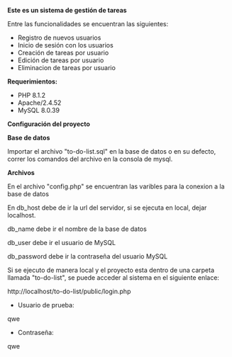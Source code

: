 **Este es un sistema de gestión de tareas**

Entre las funcionalidades se encuentran las siguientes:
- Registro de nuevos usuarios
- Inicio de sesión con los usuarios
- Creación de tareas por usuario
- Edición de tareas por usuario
- Eliminacion de tareas por usuario

**Requerimientos:**
- PHP 8.1.2
- Apache/2.4.52 
- MySQL 8.0.39

**Configuración del proyecto**

**Base de datos**

Importar el archivo "to-do-list.sql" en la base de datos o en su defecto, correr los comandos del archivo en la consola de mysql.

**Archivos**

En el archivo "config.php" se encuentran las varibles para la conexion a la base de datos

En db_host debe de ir la url del servidor, si se ejecuta en local, dejar localhost.

db_name debe ir el nombre de la base de datos

db_user debe ir el usuario de MySQL

db_password debe ir la contraseña del usuario MySQL



Si se ejecuto de manera local y el proyecto esta dentro de una carpeta llamada "to-do-list", se puede acceder al sistema en el siguiente enlace: 

http://localhost/to-do-list/public/login.php


- Usuario de prueba:
  
qwe

 - Contraseña:
 
qwe
